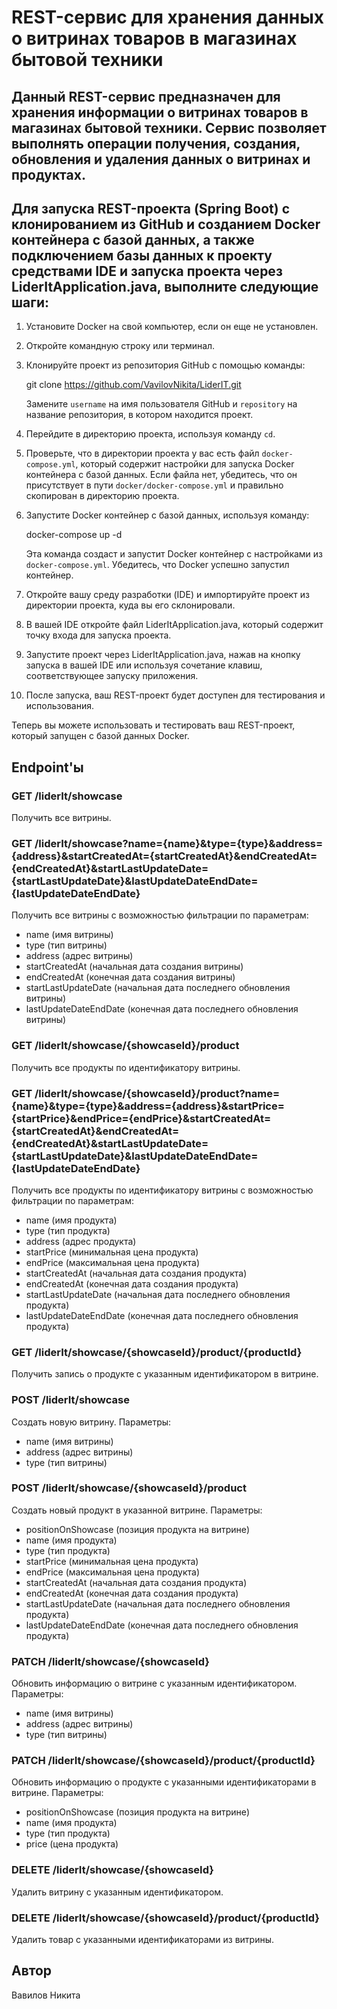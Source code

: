 # REST-сервис для хранения данных о витринах товаров в магазинах бытовой техники

## Данный REST-сервис предназначен для хранения информации о витринах товаров в магазинах бытовой техники. Сервис позволяет выполнять операции получения, создания, обновления и удаления данных о витринах и продуктах.
## Для запуска REST-проекта (Spring Boot) с клонированием из GitHub и созданием Docker контейнера с базой данных, а также подключением базы данных к проекту средствами IDE и запуска проекта через LiderItApplication.java, выполните следующие шаги:

1. Установите Docker на свой компьютер, если он еще не установлен.
2. Откройте командную строку или терминал.
3. Клонируйте проект из репозитория GitHub с помощью команды:
    


    git clone https://github.com/VavilovNikita/LiderIT.git
    

   Замените `username` на имя пользователя GitHub и `repository` на название репозитория, в котором находится проект.

4. Перейдите в директорию проекта, используя команду `cd`.

5. Проверьте, что в директории проекта у вас есть файл `docker-compose.yml`, который содержит настройки для запуска Docker контейнера с базой данных. Если файла нет, убедитесь, что он присутствует в пути `docker/docker-compose.yml` и правильно скопирован в директорию проекта.

6. Запустите Docker контейнер с базой данных, используя команду:
    

    docker-compose up -d
    

   Эта команда создаст и запустит Docker контейнер с настройками из `docker-compose.yml`. Убедитесь, что Docker успешно запустил контейнер.

7. Откройте вашу среду разработки (IDE) и импортируйте проект из директории проекта, куда вы его склонировали.

8. В вашей IDE откройте файл LiderItApplication.java, который содержит точку входа для запуска проекта.

9. Запустите проект через LiderItApplication.java, нажав на кнопку запуска в вашей IDE или используя сочетание клавиш, соответствующее запуску приложения.

10. После запуска, ваш REST-проект будет доступен для тестирования и использования.

Теперь вы можете использовать и тестировать ваш REST-проект, который запущен с базой данных Docker.

## Endpoint'ы

### GET /liderIt/showcase
Получить все витрины.

### GET /liderIt/showcase?name={name}&type={type}&address={address}&startCreatedAt={startCreatedAt}&endCreatedAt={endCreatedAt}&startLastUpdateDate={startLastUpdateDate}&lastUpdateDateEndDate={lastUpdateDateEndDate}
Получить все витрины с возможностью фильтрации по параметрам:
- name (имя витрины)
- type (тип витрины)
- address (адрес витрины)
- startCreatedAt (начальная дата создания витрины)
- endCreatedAt (конечная дата создания витрины)
- startLastUpdateDate (начальная дата последнего обновления витрины)
- lastUpdateDateEndDate (конечная дата последнего обновления витрины)

### GET /liderIt/showcase/{showcaseId}/product
Получить все продукты по идентификатору витрины.

### GET /liderIt/showcase/{showcaseId}/product?name={name}&type={type}&address={address}&startPrice={startPrice}&endPrice={endPrice}&startCreatedAt={startCreatedAt}&endCreatedAt={endCreatedAt}&startLastUpdateDate={startLastUpdateDate}&lastUpdateDateEndDate={lastUpdateDateEndDate}
Получить все продукты по идентификатору витрины с возможностью фильтрации по параметрам:
- name (имя продукта)
- type (тип продукта)
- address (адрес продукта)
- startPrice (минимальная цена продукта)
- endPrice (максимальная цена продукта)
- startCreatedAt (начальная дата создания продукта)
- endCreatedAt (конечная дата создания продукта)
- startLastUpdateDate (начальная дата последнего обновления продукта)
- lastUpdateDateEndDate (конечная дата последнего обновления продукта)

### GET /liderIt/showcase/{showcaseId}/product/{productId}
Получить запись о продукте с указанным идентификатором в витрине.

### POST /liderIt/showcase
Создать новую витрину. Параметры:
- name (имя витрины)
- address (адрес витрины)
- type (тип витрины)

### POST /liderIt/showcase/{showcaseId}/product
Создать новый продукт в указанной витрине. Параметры:
- positionOnShowcase (позиция продукта на витрине)
- name (имя продукта)
- type (тип продукта)
- startPrice (минимальная цена продукта)
- endPrice (максимальная цена продукта)
- startCreatedAt (начальная дата создания продукта)
- endCreatedAt (конечная дата создания продукта)
- startLastUpdateDate (начальная дата последнего обновления продукта)
- lastUpdateDateEndDate (конечная дата последнего обновления продукта)

### PATCH /liderIt/showcase/{showcaseId}
Обновить информацию о витрине с указанным идентификатором. Параметры:
- name (имя витрины)
- address (адрес витрины)
- type (тип витрины)

### PATCH /liderIt/showcase/{showcaseId}/product/{productId}
Обновить информацию о продукте с указанными идентификаторами в витрине. Параметры:
- positionOnShowcase (позиция продукта на витрине)
- name (имя продукта)
- type (тип продукта)
- price (цена продукта)

### DELETE /liderIt/showcase/{showcaseId}
Удалить витрину с указанным идентификатором.

### DELETE /liderIt/showcase/{showcaseId}/product/{productId}
Удалить товар с указанными идентификаторами из витрины.

## Автор
Вавилов Никита
